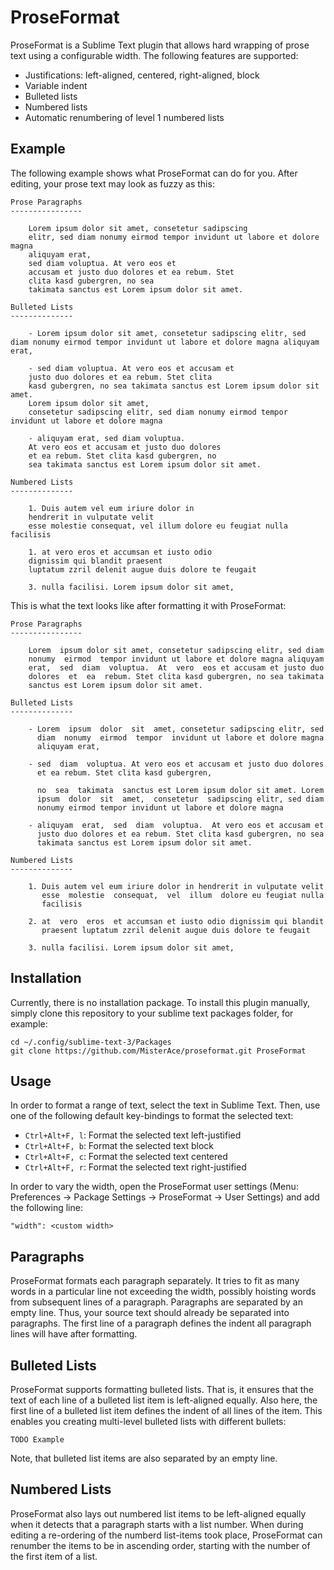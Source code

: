 # ProseFormat

ProseFormat is a Sublime Text plugin that allows hard wrapping of prose text using a configurable width. The following features are supported:

- Justifications: left-aligned, centered, right-aligned, block
- Variable indent
- Bulleted lists
- Numbered lists
- Automatic renumbering of level 1 numbered lists

## Example

The following example shows what ProseFormat can do for you. After editing, your prose text may look as fuzzy as this:

```
Prose Paragraphs
----------------

    Lorem ipsum dolor sit amet, consetetur sadipscing 
    elitr, sed diam nonumy eirmod tempor invidunt ut labore et dolore magna 
    aliquyam erat, 
    sed diam voluptua. At vero eos et 
    accusam et justo duo dolores et ea rebum. Stet 
    clita kasd gubergren, no sea 
    takimata sanctus est Lorem ipsum dolor sit amet. 

Bulleted Lists
--------------

    - Lorem ipsum dolor sit amet, consetetur sadipscing elitr, sed diam nonumy eirmod tempor invidunt ut labore et dolore magna aliquyam erat, 

    - sed diam voluptua. At vero eos et accusam et 
    justo duo dolores et ea rebum. Stet clita 
    kasd gubergren, no sea takimata sanctus est Lorem ipsum dolor sit amet. 
    Lorem ipsum dolor sit amet, 
    consetetur sadipscing elitr, sed diam nonumy eirmod tempor invidunt ut labore et dolore magna 

    - aliquyam erat, sed diam voluptua. 
    At vero eos et accusam et justo duo dolores 
    et ea rebum. Stet clita kasd gubergren, no 
    sea takimata sanctus est Lorem ipsum dolor sit amet.   
    
Numbered Lists
--------------

    1. Duis autem vel eum iriure dolor in 
    hendrerit in vulputate velit 
    esse molestie consequat, vel illum dolore eu feugiat nulla facilisis 

    1. at vero eros et accumsan et iusto odio 
    dignissim qui blandit praesent 
    luptatum zzril delenit augue duis dolore te feugait 

    3. nulla facilisi. Lorem ipsum dolor sit amet,
```

This is what the text looks like after formatting it with ProseFormat:

```
Prose Paragraphs
----------------

    Lorem  ipsum dolor sit amet, consetetur sadipscing elitr, sed diam
    nonumy  eirmod  tempor invidunt ut labore et dolore magna aliquyam
    erat,  sed  diam  voluptua.  At  vero  eos et accusam et justo duo
    dolores  et  ea  rebum. Stet clita kasd gubergren, no sea takimata
    sanctus est Lorem ipsum dolor sit amet.

Bulleted Lists
--------------

    - Lorem  ipsum  dolor  sit  amet, consetetur sadipscing elitr, sed
      diam  nonumy  eirmod  tempor  invidunt ut labore et dolore magna
      aliquyam erat,

    - sed  diam  voluptua. At vero eos et accusam et justo duo dolores
      et ea rebum. Stet clita kasd gubergren,

      no  sea  takimata  sanctus est Lorem ipsum dolor sit amet. Lorem
      ipsum  dolor  sit  amet,  consetetur  sadipscing elitr, sed diam
      nonumy eirmod tempor invidunt ut labore et dolore magna

    - aliquyam  erat,  sed  diam  voluptua.  At vero eos et accusam et
      justo duo dolores et ea rebum. Stet clita kasd gubergren, no sea
      takimata sanctus est Lorem ipsum dolor sit amet.

Numbered Lists
--------------

    1. Duis autem vel eum iriure dolor in hendrerit in vulputate velit
       esse  molestie  consequat,  vel  illum  dolore eu feugiat nulla
       facilisis

    2. at  vero  eros  et accumsan et iusto odio dignissim qui blandit
       praesent luptatum zzril delenit augue duis dolore te feugait

    3. nulla facilisi. Lorem ipsum dolor sit amet,
```

## Installation

Currently, there is no installation package. To install this plugin manually, simply clone this repository to your sublime text packages folder, for example:

```
cd ~/.config/sublime-text-3/Packages
git clone https://github.com/MisterAce/proseformat.git ProseFormat
```

## Usage

In order to format a range of text, select the text in Sublime Text. Then, use one of the following default key-bindings to format the selected text:

- `Ctrl+Alt+F, l`: Format the selected text left-justified
- `Ctrl+Alt+F, b`: Format the selected text block
- `Ctrl+Alt+F, c`: Format the selected text centered
- `Ctrl+Alt+F, r`: Format the selected text right-justified

In order to vary the width, open the ProseFormat user settings (Menu: Preferences -> Package Settings -> ProseFormat -> User Settings) and add the following line:

`"width": <custom width>`

## Paragraphs

ProseFormat formats each paragraph separately. It tries to fit as many words in a particular line not exceeding the width, possibly hoisting words from subsequent lines of a paragraph. Paragraphs are separated by an empty line. Thus, your source text should already be separated into paragraphs. The first line of a paragraph defines the indent all paragraph lines will have after formatting.

## Bulleted Lists

ProseFormat supports formatting bulleted lists. That is, it ensures that the text of each line of a bulleted list item is left-aligned equally. Also here, the first line of a bulleted list item defines the indent of all lines of the item. This enables you creating multi-level bulleted lists with different bullets:

```
TODO Example
```

Note, that bulleted list items are also separated by an empty line.

## Numbered Lists

ProseFormat also lays out numbered list items to be left-aligned equally when it detects that a paragraph starts with a list number. When during editing a re-ordering of the numberd list-items took place, ProseFormat can renumber the items to be in ascending order, starting with the number of the first item of a list.


